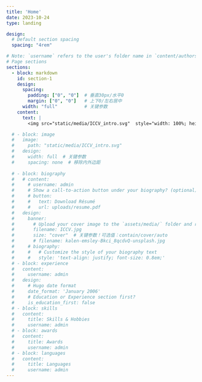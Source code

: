 ```yaml
---
title: 'Home'
date: 2023-10-24
type: landing

design:
  # Default section spacing
  spacing: "4rem"

# Note: `username` refers to the user's folder name in `content/authors/`
# Page sections
sections:
  - block: markdown
    id: section-1
    design:
      spacing:
        padding: ["0", "0"]  # 垂直30px/水平0
        margin: ["0", "0"]   # 上下0/左右居中
      width: "full"          # 关键参数
    content:
      text: |
        <img src="static/media/ICCV_intro.svg"  style="width: 100%; height: auto;" >

  # - block: image
  #   image:
  #     path: "static/media/ICCV_intro.svg"
  #   design:
  #     width: full  # 关键参数
  #     spacing: none  # 移除内外边距
  
  # - block: biography
  #   # content:
  #     # username: admin
  #     # Show a call-to-action button under your biography? (optional)
  #     # button:
  #     #   text: Download Résumé
  #     #   url: uploads/resume.pdf
  #   design:
  #     banner:
  #       # Upload your cover image to the `assets/media/` folder and reference it here
  #       filename: ICCV.jpg
  #       size: "cover"  # 关键参数！可选值：contain/cover/auto
  #       # filename: kalen-emsley-Bkci_8qcdvQ-unsplash.jpg
  #     # biography:
  #     #   # Customize the style of your biography text
  #     #   style: 'text-align: justify; font-size: 0.8em;'
  # - block: experience
  #   content:
  #     username: admin
  #   design:
  #     # Hugo date format
  #     date_format: 'January 2006'
  #     # Education or Experience section first?
  #     is_education_first: false
  # - block: skills
  #   content:
  #     title: Skills & Hobbies
  #     username: admin
  # - block: awards
  #   content:
  #     title: Awards
  #     username: admin
  # - block: languages
  #   content:
  #     title: Languages
  #     username: admin
---
```

